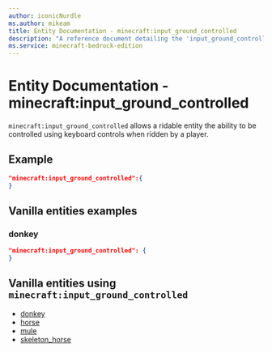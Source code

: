 ```yaml
---
author: iconicNurdle
ms.author: mikeam
title: Entity Documentation - minecraft:input_ground_controlled
description: "A reference document detailing the 'input_ground_controlled' entity component"
ms.service: minecraft-bedrock-edition
---
```


# Entity Documentation -  minecraft:input_ground_controlled

`minecraft:input_ground_controlled` allows a ridable entity the ability to be controlled using keyboard controls when ridden by a player.

## Example

```json
"minecraft:input_ground_controlled":{
}
```

## Vanilla entities examples

### donkey

```json
"minecraft:input_ground_controlled": {
}
```

## Vanilla entities using `minecraft:input_ground_controlled`

- [donkey](../../../../Source/VanillaBehaviorPack_Snippets/entities/donkey.md)
- [horse](../../../../Source/VanillaBehaviorPack_Snippets/entities/horse.md)
- [mule](../../../../Source/VanillaBehaviorPack_Snippets/entities/mule.md)
- [skeleton_horse](../../../../Source/VanillaBehaviorPack_Snippets/entities/skeleton_horse.md)
